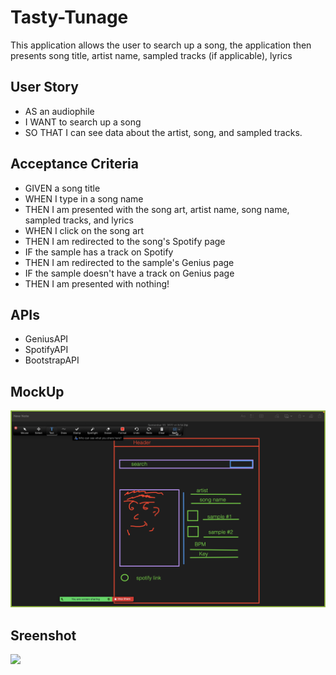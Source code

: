 # Tasty-Tunage
This application allows the user to search up a song, the application then presents song title, artist name, sampled tracks (if applicable), lyrics 

## User Story
- AS an audiophile
- I WANT to search up a song
- SO THAT I can see data about the artist, song, and sampled tracks.

## Acceptance Criteria
- GIVEN a song title
- WHEN I type in a song name
- THEN I am presented with the song art, artist name, song name, sampled tracks, and lyrics
- WHEN I click on the song art
- THEN I am redirected to the song's Spotify page
- IF the sample has a track on Spotify
- THEN I am redirected to the sample's Genius page
- IF the sample doesn't have a track on Genius page
- THEN I am presented with nothing!

## APIs
- GeniusAPI
- SpotifyAPI
- BootstrapAPI

## MockUp
<img src = "assets/images/Screenshot[3]-01.png">

## Sreenshot
<img src = "assets/images/livevew-1.png">